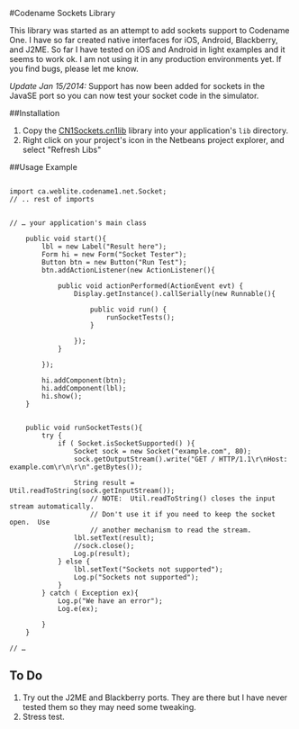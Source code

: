 #Codename Sockets Library

This library was started as an attempt to add sockets support to Codename One.  I have so far created native interfaces for iOS, Android, Blackberry, and J2ME.  So far I have tested on iOS and Android in light examples and it seems to work ok.  I am not using it in any production environments yet.  If you find bugs, please let me know.

*Update Jan 15/2014:* Support has now been added for sockets in the JavaSE port so you can now test your socket code in the simulator.

##Installation

1. Copy the [CN1Sockets.cn1lib](https://github.com/shannah/CN1Sockets/raw/master/dist/CN1Sockets.cn1lib) library into your application's `lib` directory.
2. Right click on your project's icon in the Netbeans project explorer, and select "Refresh Libs"

##Usage Example

~~~~

import ca.weblite.codename1.net.Socket;
// .. rest of imports


// … your application's main class

    public void start(){
        lbl = new Label("Result here");
        Form hi = new Form("Socket Tester");
        Button btn = new Button("Run Test");
        btn.addActionListener(new ActionListener(){

            public void actionPerformed(ActionEvent evt) {
                Display.getInstance().callSerially(new Runnable(){

                    public void run() {
                        runSocketTests();
                    }
                    
                });
            }
            
        });
        
        hi.addComponent(btn);
        hi.addComponent(lbl);
        hi.show();
    }
    
    
    public void runSocketTests(){
        try {
            if ( Socket.isSocketSupported() ){
                Socket sock = new Socket("example.com", 80);
                sock.getOutputStream().write("GET / HTTP/1.1\r\nHost: example.com\r\n\r\n".getBytes());

                String result = Util.readToString(sock.getInputStream());
                    // NOTE:  Util.readToString() closes the input stream automatically.
                    // Don't use it if you need to keep the socket open.  Use
                    // another mechanism to read the stream.
                lbl.setText(result);
                //sock.close();
                Log.p(result);
            } else {
                lbl.setText("Sockets not supported");
                Log.p("Sockets not supported");
            }
        } catch ( Exception ex){
            Log.p("We have an error");
            Log.e(ex);
            
        }
    }

// …

~~~~


## To Do

1. Try out the J2ME and Blackberry ports.  They are there but I have never tested them so they may need some tweaking.
2. Stress test.  
